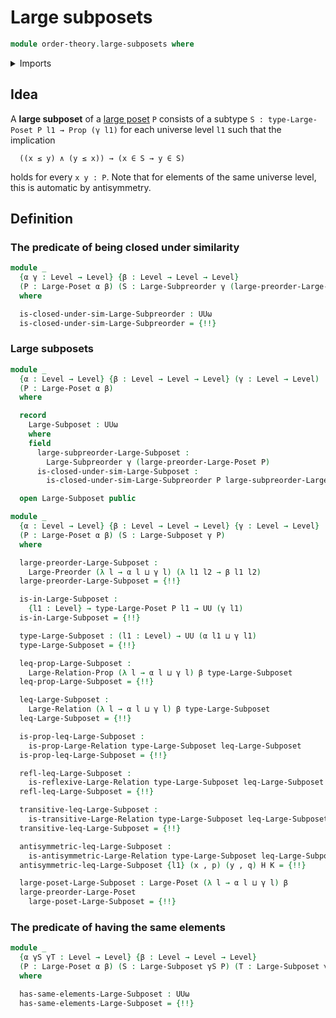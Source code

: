 # Large subposets

```agda
module order-theory.large-subposets where
```

<details><summary>Imports</summary>

```agda
open import foundation.dependent-pair-types
open import foundation.large-binary-relations
open import foundation.logical-equivalences
open import foundation.subtypes
open import foundation.universe-levels

open import order-theory.large-posets
open import order-theory.large-preorders
open import order-theory.large-subpreorders
```

</details>

## Idea

A **large subposet** of a [large poset](order-theory.large-posets.md) `P`
consists of a subtype `S : type-Large-Poset P l1 → Prop (γ l1)` for each
universe level `l1` such that the implication

```text
  ((x ≤ y) ∧ (y ≤ x)) → (x ∈ S → y ∈ S)
```

holds for every `x y : P`. Note that for elements of the same universe level,
this is automatic by antisymmetry.

## Definition

### The predicate of being closed under similarity

```agda
module _
  {α γ : Level → Level} {β : Level → Level → Level}
  (P : Large-Poset α β) (S : Large-Subpreorder γ (large-preorder-Large-Poset P))
  where

  is-closed-under-sim-Large-Subpreorder : UUω
  is-closed-under-sim-Large-Subpreorder = {!!}
```

### Large subposets

```agda
module _
  {α : Level → Level} {β : Level → Level → Level} (γ : Level → Level)
  (P : Large-Poset α β)
  where

  record
    Large-Subposet : UUω
    where
    field
      large-subpreorder-Large-Subposet :
        Large-Subpreorder γ (large-preorder-Large-Poset P)
      is-closed-under-sim-Large-Subposet :
        is-closed-under-sim-Large-Subpreorder P large-subpreorder-Large-Subposet

  open Large-Subposet public

module _
  {α : Level → Level} {β : Level → Level → Level} {γ : Level → Level}
  (P : Large-Poset α β) (S : Large-Subposet γ P)
  where

  large-preorder-Large-Subposet :
    Large-Preorder (λ l → α l ⊔ γ l) (λ l1 l2 → β l1 l2)
  large-preorder-Large-Subposet = {!!}

  is-in-Large-Subposet :
    {l1 : Level} → type-Large-Poset P l1 → UU (γ l1)
  is-in-Large-Subposet = {!!}

  type-Large-Subposet : (l1 : Level) → UU (α l1 ⊔ γ l1)
  type-Large-Subposet = {!!}

  leq-prop-Large-Subposet :
    Large-Relation-Prop (λ l → α l ⊔ γ l) β type-Large-Subposet
  leq-prop-Large-Subposet = {!!}

  leq-Large-Subposet :
    Large-Relation (λ l → α l ⊔ γ l) β type-Large-Subposet
  leq-Large-Subposet = {!!}

  is-prop-leq-Large-Subposet :
    is-prop-Large-Relation type-Large-Subposet leq-Large-Subposet
  is-prop-leq-Large-Subposet = {!!}

  refl-leq-Large-Subposet :
    is-reflexive-Large-Relation type-Large-Subposet leq-Large-Subposet
  refl-leq-Large-Subposet = {!!}

  transitive-leq-Large-Subposet :
    is-transitive-Large-Relation type-Large-Subposet leq-Large-Subposet
  transitive-leq-Large-Subposet = {!!}

  antisymmetric-leq-Large-Subposet :
    is-antisymmetric-Large-Relation type-Large-Subposet leq-Large-Subposet
  antisymmetric-leq-Large-Subposet {l1} (x , p) (y , q) H K = {!!}

  large-poset-Large-Subposet : Large-Poset (λ l → α l ⊔ γ l) β
  large-preorder-Large-Poset
    large-poset-Large-Subposet = {!!}
```

### The predicate of having the same elements

```agda
module _
  {α γS γT : Level → Level} {β : Level → Level → Level}
  (P : Large-Poset α β) (S : Large-Subposet γS P) (T : Large-Subposet γT P)
  where

  has-same-elements-Large-Subposet : UUω
  has-same-elements-Large-Subposet = {!!}
```
